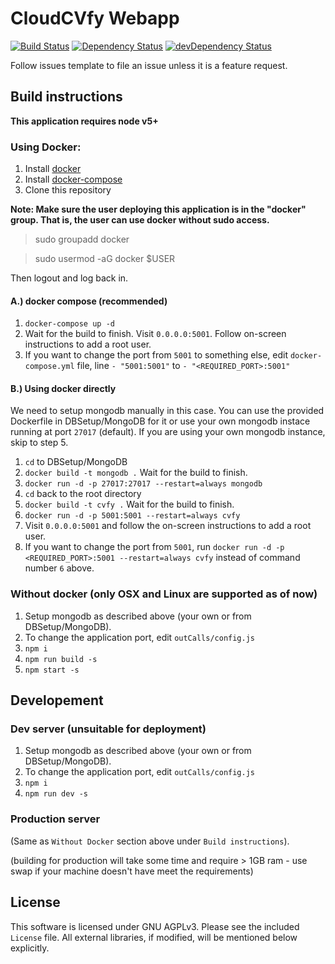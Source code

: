 # CloudCVfy Webapp

[![Build Status](https://travis-ci.org/Cloud-CV/Origami.svg?branch=master)](https://travis-ci.org/Cloud-CV/cvfy-frontend.svg?branch=master)
[![Dependency Status](https://david-dm.org/Cloud-CV/Origami.svg)](https://david-dm.org/Cloud-CV/cvfy-frontend)
[![devDependency Status](https://david-dm.org/Cloud-CV/Origami/dev-status.svg)](https://david-dm.org/Cloud-CV/cvfy-frontend#info=devDependencies)

Follow issues template to file an issue unless it is a feature request.

## Build instructions

**This application requires node v5+**

### Using Docker:

1. Install [docker](https://docs.docker.com/engine/installation/)
2. Install [docker-compose](https://docs.docker.com/compose/install/)
3. Clone this repository

**Note: Make sure the user deploying this application is in the "docker" group. That is, the user can use docker without sudo access.**

> sudo groupadd docker

> sudo usermod -aG docker $USER

Then logout and log back in.

#### A.) docker compose (recommended)

1. `docker-compose up -d`
2. Wait for the build to finish. Visit `0.0.0.0:5001`. Follow on-screen instructions to add a root user.
3. If you want to change the port from `5001` to something else, edit `docker-compose.yml` file, line `- "5001:5001"` to `- "<REQUIRED_PORT>:5001"`

#### B.) Using docker directly

We need to setup mongodb manually in this case.
You can use the provided Dockerfile in DBSetup/MongoDB for it or use your own mongodb instace running at port `27017` (default). 
If you are using your own mongodb instance, skip to step 5.

1. `cd` to DBSetup/MongoDB
2. `docker build -t mongodb .` Wait for the build to finish.
3. `docker run -d -p 27017:27017 --restart=always mongodb`
4. `cd` back to the root directory
5. `docker build -t cvfy .` Wait for the build to finish.
6. `docker run -d -p 5001:5001 --restart=always cvfy`
7. Visit `0.0.0.0:5001` and follow the on-screen instructions to add a root user.
8. If you want to change the port from `5001`, run `docker run -d -p <REQUIRED_PORT>:5001 --restart=always cvfy` instead of command number `6` above.

### Without docker (only OSX and Linux are supported as of now)

1. Setup mongodb as described above (your own or from DBSetup/MongoDB).
2. To change the application port, edit `outCalls/config.js`
3. `npm i`
4. `npm run build -s`
5. `npm start -s`

## Developement

### Dev server (unsuitable for deployment)

1. Setup mongodb as described above (your own or from DBSetup/MongoDB).
2. To change the application port, edit `outCalls/config.js`
3. `npm i`
4. `npm run dev -s`

### Production server

(Same as `Without Docker` section above under `Build instructions`).

(building for production will take some time and require > 1GB ram - use swap if your machine doesn't have meet the requirements)

## License

This software is licensed under GNU AGPLv3. Please see the included `License` file. All external libraries, if modified, will be mentioned below explicitly.
